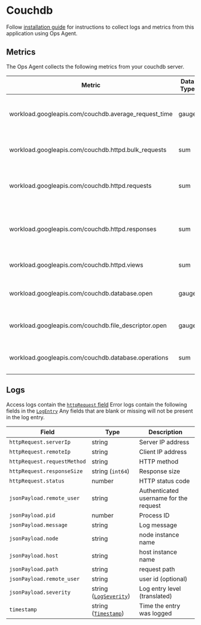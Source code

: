 # Couchdb

Follow [installation guide](https://cloud.google.com/stackdriver/docs/solutions/agents/ops-agent/third-party/couchdb)
for instructions to collect logs and metrics from this application using Ops Agent.


## Metrics

The Ops Agent collects the following metrics from your couchdb server.

| Metric                                               | Data Type | Unit         | Labels                      | Description                                  |
|------------------------------------------------------|-----------|--------------|-----------------------------|----------------------------------------------|
| workload.googleapis.com/couchdb.average_request_time | gauge     | ms           | node_name                   | The average duration of a served request.    |
| workload.googleapis.com/couchdb.httpd.bulk_requests  | sum       | {requests}   | node_name                   | The number of bulk requests.                 |
| workload.googleapis.com/couchdb.httpd.requests       | sum       | {requests}   | node_name, http.method      | The number of HTTP requests by method.       |
| workload.googleapis.com/couchdb.httpd.responses      | sum       | {responses}  | node_name, http.status_code | The number of HTTP responses by status code. |
| workload.googleapis.com/couchdb.httpd.views          | sum       | {views}      | node_name, view             | The number of views read.                    |
| workload.googleapis.com/couchdb.database.open        | gauge     | {databases}  | node_name                   | The number of open databases.                |
| workload.googleapis.com/couchdb.file_descriptor.open | gauge     | {files}      | node_name                   | The number of open file descriptors.         |
| workload.googleapis.com/couchdb.database.operations  | sum       | {operations} | node_name, operation        | The number of database operations.           |

## Logs

Access logs contain the [`httpRequest` field](https://cloud.google.com/logging/docs/reference/v2/rest/v2/LogEntry#httprequest)
Error logs contain the following fields in the [`LogEntry`](https://cloud.google.com/logging/docs/reference/v2/rest/v2/LogEntry)
Any fields that are blank or missing will not be present in the log entry.

| Field                       | Type                                                                                                                            | Description                            |
|-----------------------------|---------------------------------------------------------------------------------------------------------------------------------|----------------------------------------|
| `httpRequest.serverIp`      | string                                                                                                                          | Server IP address                      |
| `httpRequest.remoteIp`      | string                                                                                                                          | Client IP address                      |
| `httpRequest.requestMethod` | string                                                                                                                          | HTTP method                            |
| `httpRequest.responseSize`  | string (`int64`)                                                                                                                | Response size                          |
| `httpRequest.status`        | number                                                                                                                          | HTTP status code                       |
| `jsonPayload.remote_user`   | string                                                                                                                          | Authenticated username for the request |
| `jsonPayload.pid`           | number                                                                                                                          | Process ID                             |
| `jsonPayload.message`       | string                                                                                                                          | Log message                            |
| `jsonPayload.node`          | string                                                                                                                          | node instance name                     |
| `jsonPayload.host`          | string                                                                                                                          | host instance name                     |
| `jsonPayload.path`          | string                                                                                                                          | request path                           |
| `jsonPayload.remote_user`   | string                                                                                                                          | user id (optional)                     |
| `jsonPayload.severity`      | string ([`LogSeverity`](https://cloud.google.com/logging/docs/reference/v2/rest/v2/LogEntry#LogSeverity))                       | Log entry level (translated)           |
| `timestamp`                 | string ([`Timestamp`](https://developers.google.com/protocol-buffers/docs/reference/google.protobuf#google.protobuf.Timestamp)) | Time the entry was logged              |
